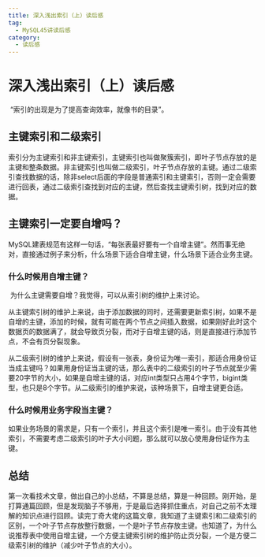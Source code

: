 ```yaml
---
title: 深入浅出索引（上）读后感
tag:
  - MySQL45讲读后感
category: 
  - 读后感
---
```

# 深入浅出索引（上）读后感

​		“索引的出现是为了提高查询效率，就像书的目录”。

## 主键索引和二级索引

​		索引分为主键索引和非主键索引，主键索引也叫做聚簇索引，即叶子节点存放的是主键和整条数据。非主键索引也叫做二级索引，叶子节点存放的主键。通过二级索引查找数据的话，除非select后面的字段是普通索引和主键索引，否则一定会需要进行回表，通过二级索引查找到对应的主键，然后查找主键索引树，找到对应的数据。

## 主键索引一定要自增吗？

​		MySQL建表规范有这样一句话，“每张表最好要有一个自增主键”。然而事无绝对，直接通过例子来分析，什么场景下适合自增主键，什么场景下适合业务主键。

### 什么时候用自增主键？

​		为什么主键需要自增？我觉得，可以从索引树的维护上来讨论。

​		从主键索引树的维护上来说，由于添加数据的同时，还需要更新索引树，如果不是自增的主键，添加的时候，就有可能在两个节点之间插入数据，如果刚好此时这个数据页的数据满了，就会导致页分裂，而对于自增主键的话，则是直接进行添加节点，不会有页分裂现象。

​		从二级索引树的维护上来说，假设有一张表，身份证为唯一索引，那适合用身份证当成主键吗？如果用身份证当主键的话，那么表中的二级索引的叶子节点就至少需要20字节的大小，如果是自增主键的话，对应int类型只占用4个字节，bigint类型，也只是8个字节。从二级索引的维护来说，该种场景下，自增主键更合适。

### 什么时候用业务字段当主键？

​		如果业务场景的需求是，只有一个索引，并且这个索引是唯一索引。由于没有其他索引，不需要考虑二级索引的叶子大小问题，那么就可以放心使用身份证作为主键。



## 总结

第一次看技术文章，做出自己的小总结，不算是总结，算是一种回顾。刚开始，是打算通篇回顾，但是发现脑子不够用，于是最后选择抓住重点，对自己之前不太理解的知识点进行回顾。读完丁奇大佬的这篇文章，我知道了主键索引和二级索引的区别，一个叶子节点存放整行数据，一个是叶子节点存放主键。也知道了，为什么说推荐表中使用自增主键，一个方便主键索引树的维护防止页分裂，一个是方便二级索引树的维护（减少叶子节点的大小）。